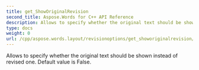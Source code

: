 ```yaml
---
title: get_ShowOriginalRevision
second_title: Aspose.Words for C++ API Reference
description: Allows to specify whether the original text should be shown instead of revised one. Default value is False. 
type: docs
weight: 0
url: /cpp/aspose.words.layout/revisionoptions/get_showoriginalrevision/
---
```


Allows to specify whether the original text should be shown instead of revised one. Default value is False. 

